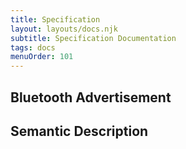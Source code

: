 ```yaml
---
title: Specification
layout: layouts/docs.njk
subtitle: Specification Documentation
tags: docs
menuOrder: 101
---
```


## Bluetooth Advertisement

## Semantic Description